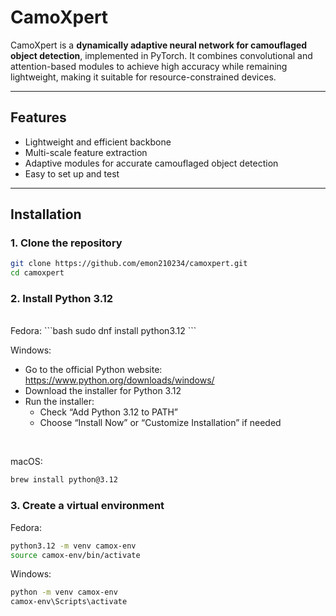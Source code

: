 # CamoXpert

CamoXpert is a **dynamically adaptive neural network for camouflaged object detection**, implemented in PyTorch. It combines convolutional and attention-based modules to achieve high accuracy while remaining lightweight, making it suitable for resource-constrained devices.

---

## Features

- Lightweight and efficient backbone
- Multi-scale feature extraction
- Adaptive modules for accurate camouflaged object detection
- Easy to set up and test

---

## Installation

### 1. Clone the repository
```bash
git clone https://github.com/emon210234/camoxpert.git
cd camoxpert
```
### 2. Install Python 3.12
<br>
Fedora:
```bash
sudo dnf install python3.12
```

<br>

Windows:
- Go to the official Python website: https://www.python.org/downloads/windows/
- Download the installer for Python 3.12
- Run the installer:
  - Check “Add Python 3.12 to PATH”
  - Choose “Install Now” or “Customize Installation” if needed

<br>

macOS:
```bash
brew install python@3.12
```

### 3. Create a virtual environment
Fedora:
```bash
python3.12 -m venv camox-env
source camox-env/bin/activate
```
Windows:
```bash
python -m venv camox-env
camox-env\Scripts\activate
```
